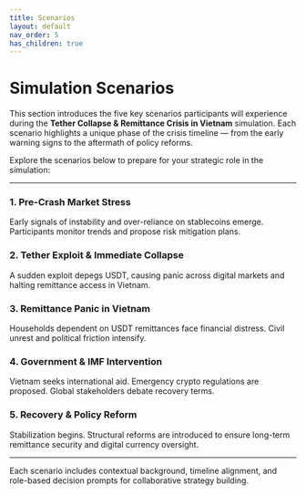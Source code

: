 ```yaml
---
title: Scenarios
layout: default
nav_order: 5
has_children: true
---
```



#  Simulation Scenarios

This section introduces the five key scenarios participants will experience during the **Tether Collapse & Remittance Crisis in Vietnam** simulation. Each scenario highlights a unique phase of the crisis timeline — from the early warning signs to the aftermath of policy reforms.

Explore the scenarios below to prepare for your strategic role in the simulation:

---

### 1. Pre-Crash Market Stress
Early signals of instability and over-reliance on stablecoins emerge. Participants monitor trends and propose risk mitigation plans.

### 2. Tether Exploit & Immediate Collapse
A sudden exploit depegs USDT, causing panic across digital markets and halting remittance access in Vietnam.

### 3. Remittance Panic in Vietnam
Households dependent on USDT remittances face financial distress. Civil unrest and political friction intensify.

### 4. Government & IMF Intervention
Vietnam seeks international aid. Emergency crypto regulations are proposed. Global stakeholders debate recovery terms.

### 5. Recovery & Policy Reform
Stabilization begins. Structural reforms are introduced to ensure long-term remittance security and digital currency oversight.

---

Each scenario includes contextual background, timeline alignment, and role-based decision prompts for collaborative strategy building.
